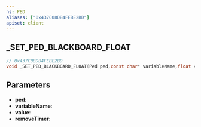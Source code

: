 ```yaml
---
ns: PED
aliases: ["0x437C08DB4FEBE2BD"]
apiset: client
---
```

## _SET_PED_BLACKBOARD_FLOAT

```c
// 0x437C08DB4FEBE2BD
void _SET_PED_BLACKBOARD_FLOAT(Ped ped,const char* variableName,float value,int removeTimer);
```


## Parameters
* **ped**:
* **variableName**:
* **value**:
* **removeTimer**: